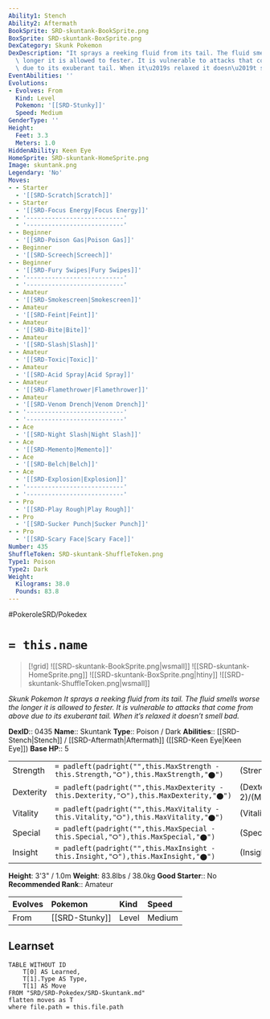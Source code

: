 ```yaml
---
Ability1: Stench
Ability2: Aftermath
BookSprite: SRD-skuntank-BookSprite.png
BoxSprite: SRD-skuntank-BoxSprite.png
DexCategory: Skunk Pokemon
DexDescription: "It sprays a reeking fluid from its tail. The fluid smells worse the\
  \ longer it is allowed to fester. It is vulnerable to attacks that come from above\
  \ due to its exuberant tail. When it\u2019s relaxed it doesn\u2019t smell bad."
EventAbilities: ''
Evolutions:
- Evolves: From
  Kind: Level
  Pokemon: '[[SRD-Stunky]]'
  Speed: Medium
GenderType: ''
Height:
  Feet: 3.3
  Meters: 1.0
HiddenAbility: Keen Eye
HomeSprite: SRD-skuntank-HomeSprite.png
Image: skuntank.png
Legendary: 'No'
Moves:
- - Starter
  - '[[SRD-Scratch|Scratch]]'
- - Starter
  - '[[SRD-Focus Energy|Focus Energy]]'
- - '---------------------------'
  - '---------------------------'
- - Beginner
  - '[[SRD-Poison Gas|Poison Gas]]'
- - Beginner
  - '[[SRD-Screech|Screech]]'
- - Beginner
  - '[[SRD-Fury Swipes|Fury Swipes]]'
- - '---------------------------'
  - '---------------------------'
- - Amateur
  - '[[SRD-Smokescreen|Smokescreen]]'
- - Amateur
  - '[[SRD-Feint|Feint]]'
- - Amateur
  - '[[SRD-Bite|Bite]]'
- - Amateur
  - '[[SRD-Slash|Slash]]'
- - Amateur
  - '[[SRD-Toxic|Toxic]]'
- - Amateur
  - '[[SRD-Acid Spray|Acid Spray]]'
- - Amateur
  - '[[SRD-Flamethrower|Flamethrower]]'
- - Amateur
  - '[[SRD-Venom Drench|Venom Drench]]'
- - '---------------------------'
  - '---------------------------'
- - Ace
  - '[[SRD-Night Slash|Night Slash]]'
- - Ace
  - '[[SRD-Memento|Memento]]'
- - Ace
  - '[[SRD-Belch|Belch]]'
- - Ace
  - '[[SRD-Explosion|Explosion]]'
- - '---------------------------'
  - '---------------------------'
- - Pro
  - '[[SRD-Play Rough|Play Rough]]'
- - Pro
  - '[[SRD-Sucker Punch|Sucker Punch]]'
- - Pro
  - '[[SRD-Scary Face|Scary Face]]'
Number: 435
ShuffleToken: SRD-skuntank-ShuffleToken.png
Type1: Poison
Type2: Dark
Weight:
  Kilograms: 38.0
  Pounds: 83.8
---
```


#PokeroleSRD/Pokedex

# `= this.name`

> [!grid]
> ![[SRD-skuntank-BookSprite.png|wsmall]]
> ![[SRD-skuntank-HomeSprite.png]]
> ![[SRD-skuntank-BoxSprite.png|htiny]]
> ![[SRD-skuntank-ShuffleToken.png|wsmall]]


*Skunk Pokemon*
*It sprays a reeking fluid from its tail. The fluid smells worse the longer it is allowed to fester. It is vulnerable to attacks that come from above due to its exuberant tail. When it’s relaxed it doesn’t smell bad.*

**DexID**:: 0435
**Name**:: Skuntank
**Type**:: Poison / Dark
**Abilities**:: [[SRD-Stench|Stench]] / [[SRD-Aftermath|Aftermath]] ([[SRD-Keen Eye|Keen Eye]])
**Base HP**:: 5

|           |                                                                                        |                                          |
| --------- | -------------------------------------------------------------------------------------- | ---------------------------------------- |
| Strength  | `= padleft(padright("",this.MaxStrength - this.Strength,"⭘"),this.MaxStrength,"⬤")`    | (Strength::2)/(MaxStrength::5)   |
| Dexterity | `= padleft(padright("",this.MaxDexterity - this.Dexterity,"⭘"),this.MaxDexterity,"⬤")` | (Dexterity:: 2)/(MaxDexterity::5) |
| Vitality  | `= padleft(padright("",this.MaxVitality - this.Vitality,"⭘"),this.MaxVitality,"⬤")`    | (Vitality::2)/(MaxVitality::4)   |
| Special   | `= padleft(padright("",this.MaxSpecial - this.Special,"⭘"),this.MaxSpecial,"⬤")`       | (Special::2)/(MaxSpecial::5)     |
| Insight   | `= padleft(padright("",this.MaxInsight - this.Insight,"⭘"),this.MaxInsight,"⬤")`       | (Insight::2)/(MaxInsight::4)     |

**Height**: 3'3" / 1.0m
**Weight**: 83.8lbs / 38.0kg
**Good Starter**:: No
**Recommended Rank**:: Amateur

| Evolves   | Pokemon        | Kind   | Speed   |
|:----------|:---------------|:-------|:--------|
| From      | [[SRD-Stunky]] | Level  | Medium  |

## Learnset

```dataview
TABLE WITHOUT ID
    T[0] AS Learned,
    T[1].Type AS Type,
    T[1] AS Move
FROM "SRD/SRD-Pokedex/SRD-Skuntank.md"
flatten moves as T
where file.path = this.file.path
```
